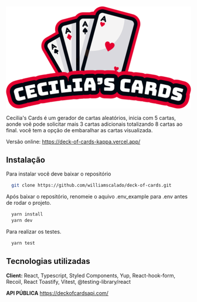 ![Logo](https://raw.githubusercontent.com/williamscalado/deck-of-cards/master/public/image/logo.png)

Cecilia's Cards é um gerador de cartas aleatórios, inicia com 5 cartas, aonde voê pode solicitar mais 3 cartas adicionais totalizando 8 cartas ao final. você tem a opção de embaralhar as cartas visualizada.

Versão online: https://deck-of-cards-kappa.vercel.app/

## Instalação

Para instalar você deve baixar o repositório

```bash
  git clone https://github.com/williamscalado/deck-of-cards.git
```

Após baixar o repositório, renomeie o aquivo .env_example para .env antes de rodar o projeto.

```bash
  yarn install
  yarn dev
```

Para realizar os testes.

```bash
  yarn test
```

## Tecnologias utilizadas

**Client:** React, Typescript, Styled Components, Yup, React-hook-form, Recoil, React Toastify, Vitest, @testing-library/react

**API PÚBLICA** https://deckofcardsapi.com/
